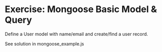 # Exercise: Mongoose Basic Model & Query

Define a User model with name/email and create/find a user record.

See solution in mongoose_example.js
